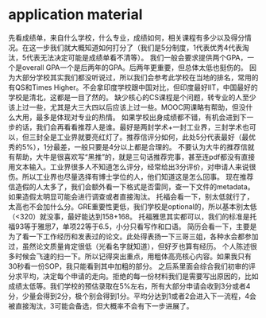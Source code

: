 # application material

先看成绩单，来自什么学校，什么专业，成绩如何，相关课程有多少以及得分情况。在这一步我们就大概知道如何打分了（我们是5分制度，1代表优秀4代表淘汰，5代表无法决定可能是成绩单看不清等）。
我们一般会要求提供两个GPA，一个是overall GPA一个是后两年的GPA。后两年更重要，但总体太低也挺伤的。
因为大部分学校其实我们都没听说过，所以我们会参考此学校在当地的排名，常用的有QS和Times Higher。不会拿印度学校跟中国对比，但印度最好IIT，中国最好的学校是清北，这都是一目了然的。
缺少核心的CS课程是个问题，转专业的人至少该上过一些，尤其是大三大四以后应该上过一些。MOOC网课略有帮助，但没什么大用，最多是体现对专业的热情。
如果学校出身成绩都不错，有机会进到下一步的话，我们会再看看推荐人是谁。最好是两封学术+一封工业界，三封学术也可以，但三封全是工业界就要亮红灯了。推荐信评分如何，此处5分代表最好（最优秀的5%），1分最差，一般只要是4分以上都是合理的。
不要认为大牛的推荐信就有帮助，大牛是很喜欢写“黑推”的，就是三句话推荐完事，甚至连pdf都没有直接用文本输入。工业界很多人不知道怎么评分，经常给出3分评价，对申请人来说很伤。所以工业界也尽量选择有博士学位的人，他们知道这是怎么回事。
现在推荐信造假的人太多了，我们会额外看一下格式是否雷同，查一下文件的metadata。如果造假太明显可能会进行调查或者直接淘汰。
托福会看一下，别太低就行了，太高也不会加什么分。GRE重要性更低，我们学校是optional的，所以基本别太低（<320）就没事，最好能达到158+168。
托福雅思其实都可以，我们的标准是托福93等于雅思7，单项22等于6.5，小分只看写作和口语。
简历会看一下，主要是为了看一下工作经历和发表过的论文。此处得表扬一下三哥三姐，各种水会都参加过，虽然论文质量肯定很低（光看名字就知道），但好歹也算有经历。
个人陈述很多时候会飞速的扫一下。所以记得突出重点，用粗体高亮核心内容。如果我只有30秒看一份SOP，我只能看到其中加粗的部分。
之后系里面会综合我们初审的评分求平均，决定每个申请的走向。拒绝的每一份材料我们是需要写出原因的，比如成绩太低等。我们学校的预估录取在5%左右，所有大部分申请会收到3分或者4分，少量会得到2分，极个别会得到1分。平均分达到1或者2会进入下一流程，4会被直接淘汰，3可能会备选，但大概率不会有下一步进展了。